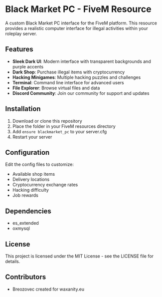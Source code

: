 # Black Market PC - FiveM Resource

A custom Black Market PC interface for the FiveM platform. This resource provides a realistic computer interface for illegal activities within your roleplay server.

## Features

- **Sleek Dark UI**: Modern interface with transparent backgrounds and purple accents
- **Dark Shop**: Purchase illegal items with cryptocurrency
- **Hacking Minigames**: Multiple hacking puzzles and challenges
- **Terminal**: Command line interface for advanced users
- **File Explorer**: Browse virtual files and data
- **Discord Community**: Join our community for support and updates

## Installation

1. Download or clone this repository
2. Place the folder in your FiveM resources directory
3. Add `ensure blackmarket_pc` to your server.cfg
4. Restart your server

## Configuration

Edit the config files to customize:
- Available shop items
- Delivery locations
- Cryptocurrency exchange rates
- Hacking difficulty
- Job rewards

## Dependencies

- es_extended
- oxmysql


## License

This project is licensed under the MIT License - see the LICENSE file for details.

## Contributors

- Breozovec created for waxanity.eu
